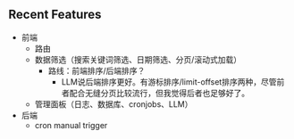 ## Recent Features
- 前端
  - 路由
  - 数据筛选（搜索关键词筛选、日期筛选、分页/滚动式加载）
    - 路线：前端排序/后端排序？
      - LLM说后端排序更好。有游标排序/limit-offset排序两种，尽管前者配合无缝分页比较流行，但我觉得后者也足够好了。
  - 管理面板（日志、数据库、cronjobs、LLM）
- 后端
  - cron manual trigger